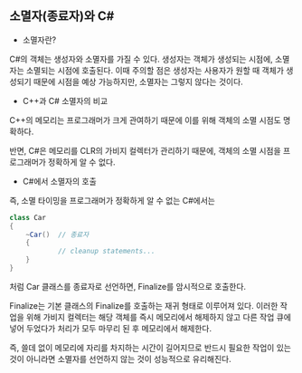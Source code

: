 ## 소멸자(종료자)와 C#

- 소멸자란?

C#의 객체는 생성자와 소멸자를 가질 수 있다. 생성자는 객체가 생성되는 시점에, 소멸자는 소멸되는 시점에 호출된다. 이때 주의할 점은 생성자는 사용자가 원할 때 객체가 생성되기 때문에 시점을 예상 가능하지만, 소멸자는 그렇지 않다는 것이다.

- C++과 C# 소멸자의 비교

C++의 메모리는 프로그래머가 크게 관여하기 때문에 이를 위해 객체의 소멸 시점도 명확하다.

반면, C#은 메모리를 CLR의 가비지 컬렉터가 관리하기 때문에, 객체의 소멸 시점을 프로그래머가 정확하게 알 수 없다.

- C#에서 소멸자의 호출

즉, 소멸 타이밍을 프로그래머가 정확하게 알 수 없는 C#에서는 

```csharp
class Car
{
    ~Car()  // 종료자
    {
            // cleanup statements...
    }
}
```

처럼 Car 클래스를 종료자로 선언하면, Finalize를 암시적으로 호출한다.

Finalize는 기본 클래스의 Finalize를 호출하는 재귀 형태로 이루어져 있다. 이러한 작업을 위해 가비지 컬렉터는 해당 객체를 즉시 메모리에서 해제하지 않고 다른 작업 큐에 넣어 두었다가 처리가 모두 마무리 된 후 메모리에서 해제한다.

즉, 쓸데 없이 메모리에 자리를 차지하는 시간이 길어지므로 반드시 필요한 작업이 있는것이 아니라면 소멸자를 선언하지 않는 것이 성능적으로 유리해진다.